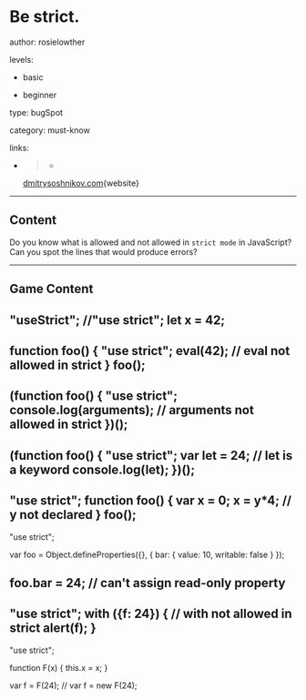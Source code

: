 # Be strict.
author: rosielowther

levels:

  - basic

  - beginner

type: bugSpot

category: must-know

links:

  - >-
    [dmitrysoshnikov.com](http://dmitrysoshnikov.com/ecmascript/es5-chapter-2-strict-mode/){website}

---
## Content

Do you know what is allowed and not allowed in `strict mode` in JavaScript? Can you spot the lines that would produce errors?

---
## Game Content

"useStrict";
//"use strict";
let x = 42;
---
function foo() {
  "use strict";
  eval(42); 
// eval not allowed in strict
} 
foo();
---
(function foo() {
  "use strict";
   console.log(arguments);
// arguments not allowed in strict 
})();
---
(function foo() {
  "use strict";
   var let = 24;
// let is a keyword
   console.log(let);
})();
---
"use strict";
function foo() {
  var x = 0;
  x = y*4; 
// y not declared 
} 
foo();
---
"use strict";
 
var foo = Object.defineProperties({}, {
  bar: {
    value: 10,
    writable: false
  }
});
 
foo.bar = 24; 
// can't assign read-only property 
---
"use strict";
with ({f: 24}) {
// with not allowed in strict 
  alert(f);
}
---
"use strict";
 
function F(x) {
  this.x = x;
}
 
var f = F(24);
// var f = new F(24);
